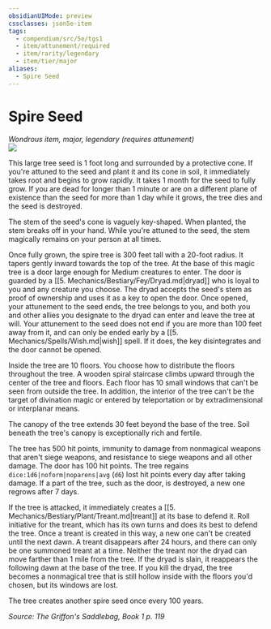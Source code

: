 ```yaml
---
obsidianUIMode: preview
cssclasses: json5e-item
tags:
  - compendium/src/5e/tgs1
  - item/attunement/required
  - item/rarity/legendary
  - item/tier/major
aliases:
  - Spire Seed
---
```

# Spire Seed
*Wondrous item, major, legendary (requires attunement)*  
![](https://raw.githubusercontent.com/TheGiddyLimit/homebrew/master/_img/TGS1/Spire-Seed.webp#right)  


This large tree seed is 1 foot long and surrounded by a protective cone. If you're attuned to the seed and plant it and its cone in soil, it immediately takes root and begins to grow rapidly. It takes 1 month for the seed to fully grow. If you are dead for longer than 1 minute or are on a different plane of existence than the seed for more than 1 day while it grows, the tree dies and the seed is destroyed.

The stem of the seed's cone is vaguely key-shaped. When planted, the stem breaks off in your hand. While you're attuned to the seed, the stem magically remains on your person at all times.

Once fully grown, the spire tree is 300 feet tall with a 20-foot radius. It tapers gently inward towards the top of the tree. At the base of this magic tree is a door large enough for Medium creatures to enter. The door is guarded by a [[5. Mechanics/Bestiary/Fey/Dryad.md\|dryad]] who is loyal to you and any creature you choose. The dryad accepts the seed's stem as proof of ownership and uses it as a key to open the door. Once opened, your attunement to the seed ends, the tree belongs to you, and both you and other allies you designate to the dryad can enter and leave the tree at will. Your attunement to the seed does not end if you are more than 100 feet away from it, and can only be ended early by a [[5. Mechanics/Spells/Wish.md\|wish]] spell. If it does, the key disintegrates and the door cannot be opened.

Inside the tree are 10 floors. You choose how to distribute the floors throughout the tree. A wooden spiral staircase climbs upward through the center of the tree and floors. Each floor has 10 small windows that can't be seen from outside the tree. In addition, the interior of the tree can't be the target of divination magic or entered by teleportation or by extradimensional or interplanar means.

The canopy of the tree extends 30 feet beyond the base of the tree. Soil beneath the tree's canopy is exceptionally rich and fertile.

The tree has 500 hit points, immunity to damage from nonmagical weapons that aren't siege weapons, and resistance to siege weapons and all other damage. The door has 100 hit points. The tree regains `dice:1d6|noform|noparens|avg` (`d6`) lost hit points every day after taking damage. If a part of the tree, such as the door, is destroyed, a new one regrows after 7 days.

If the tree is attacked, it immediately creates a [[5. Mechanics/Bestiary/Plant/Treant.md\|treant]] at its base to defend it. Roll initiative for the treant, which has its own turns and does its best to defend the tree. Once a treant is created in this way, a new one can't be created until the next dawn. A treant disappears after 24 hours, and there can only be one summoned treant at a time. Neither the treant nor the dryad can move farther than 1 mile from the tree. If the dryad is slain, it reappears the following dawn at the base of the tree. If you kill the dryad, the tree becomes a nonmagical tree that is still hollow inside with the floors you'd chosen, but its windows are lost.

The tree creates another spire seed once every 100 years.

*Source: The Griffon's Saddlebag, Book 1 p. 119*
